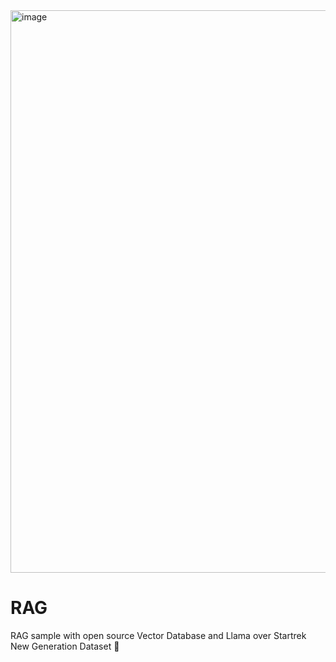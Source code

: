 <img width="771" height="900" alt="image" src="https://github.com/user-attachments/assets/ec1842de-c931-466a-af05-d1bd9cda8426" />

# RAG
RAG sample with open source Vector Database and Llama over Startrek New Generation Dataset 🖖
